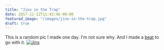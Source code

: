 ```yaml
---
title: "Jinx in the Trap"
date: 2017-11-12T11:42:46-08:00
featured_image: "/images/jinx-in-the-trap.jpg"
draft: true
---
```


This is a random pic I made one day. I'm not sure why. And I made a [beat](https://soundcloud.com/tomdabomb2u/jinx-in-the-trap) to go with it.
[![Jinx](/images/jinx-in-the-trap.jpg)](https://soundcloud.com/tomdabomb2u/jinx-in-the-trap)
